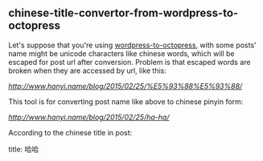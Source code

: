 ## chinese-title-convertor-from-wordpress-to-octopress

Let's suppose that you're using [wordpress-to-octopress](http://import.jekyllrb.com/docs/wordpress/), with some posts' name might be unicode characters like chinese words, which will be escaped for post url after conversion. Problem is that escaped words are broken when they are accessed by url, like this:

*http://www.hanyi.name/blog/2015/02/25/%E5%93%88%E5%93%88/*

This tool is for converting post name like above to chinese pinyin form:

*http://www.hanyi.name/blog/2015/02/25/ha-ha/*

According to the chinese title in post:

title: 哈哈